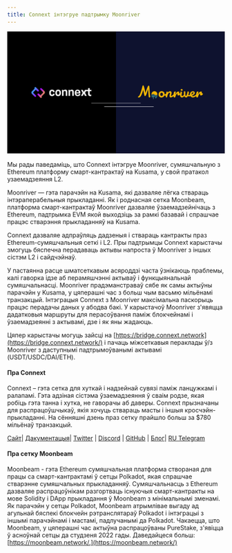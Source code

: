 ```yaml
---
title: Connext інтэгруе падтрымку Moonriver
---
```



![](/blog/13/1.png)

Мы рады паведаміць, што Connext інтэгруе Moonriver, сумяшчальную з Ethereum платформу смарт-кантрактаў на Kusama, у свой пратакол узаемадзеяння L2.

Moonriver — гэта парачэйн на Kusama, які дазваляе лёгка ствараць інтэраперабельныя прыкладанні. Як і роднасная сетка Moonbeam, платформа смарт-кантрактаў Moonriver дазваляе ўзаемадзейнічаць з Ethereum, падтрымка EVM якой выходзіць за рамкі базавай і спрашчае працэс стварэння прыкладанняў на Kusama.

Connext дазваляе адпраўляць дадзеныя і ствараць кантракты праз Ethereum-сумяшчальныя сеткі і L2. Пры падтрымцы Connext карыстачы змогуць бяспечна перадаваць актывы напроста ў Moonriver з іншых сістэм L2 і сайдчэйнаў.

У пастаянна расце шматсеткавым асяроддзі часта ўзнікаюць праблемы, калі гаворка ідзе аб перамяшчэнні актываў і функцыянальнай сумяшчальнасці. Moonriver прадэманстраваў сябе як самы актыўны парачэйн у Kusama, у цяперашні час з больш чым васьмю мільёнамі транзакцый. Інтэграцыя Connext з Moonriver максімальна паскорыць працэс перадачы даных у абодва бакі. У карыстачоў Moonriver з'явяцца дадатковыя маршруты для перасоўвання паміж блокчейнамі і ўзаемадзеянні з актывамі, дзе і як яны жадаюць.

Цяпер карыстачы могуць зайсці на [https://bridge.connext.network](https://bridge.connext.network/) і пачаць міжсеткавыя пераклады ў/з Moonriver з даступнымі падтрымоўванымі актывамі (USDT/USDC/DAI/ETH).

####   

#### Пра Connext

Connext – гэта сетка для хуткай і надзейнай сувязі паміж ланцужкамі і ралапамі. Гэта адзіная сістэма ўзаемадзеяння ў сваім родзе, якая робіць гэта танна і хутка, не гаворачы аб даверы. Connext прызначаны для распрацоўшчыкаў, якія хочуць ствараць масты і іншыя кросчэйн-прыкладанні. На сённяшні дзень праз сетку прайшло больш за $780 мільёнаў транзакцый.

[Сайт](https://connext.network/)| [Дакументацыя](https://docs.connext.network/)| [Twitter](https://twitter.com/connextnetwork) | [Discord](https://discord.gg/raNmNb5) | [GitHub](https://github.com/connext) | [Блог](https://medium.com/connext)| [RU Telegram](https://t.me/connext_ru)

  

#### Пра сетку Moonbeam

Moonbeam - гэта Ethereum сумяшчальная платформа створаная для працы са смарт-кантрактамі ў сетцы Polkadot, якая спрашчае стварэнне сумяшчальных прыкладанняў. Сумяшчальнасць з Ethereum дазваляе распрацоўнікам разгортваць існуючыя смарт-кантракты на мове Solidity і DApp прыкладання ў Moonbeam з мінімальнымі зменамі. Як парачэйн у сетцы Polkadot, Moonbeam атрымлівае выгаду ад агульнай бяспекі блокчейн рэтранслятараў Polkadot і інтэграцыі з іншымі парачэйнамі і мастамі, падлучанымі да Polkadot. Чакаецца, што Moonbeam, у цяперашні час актыўна распрацоўваны PureStake, з'явіцца ў асноўнай сетцы да студзеня 2022 гады. Даведайцеся больш: [https://moonbeam.network/.](https://moonbeam.network/)


